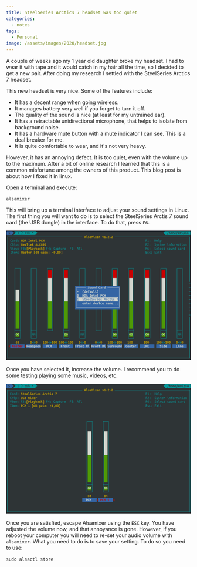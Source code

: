 ```yaml
---
title: SteelSeries Arctics 7 headset was too quiet
categories:
  - notes
tags:
  - Personal
image: /assets/images/2020/headset.jpg
---
```

A couple of weeks ago my 1 year old daughter broke my headset. I had to wear it with tape and it would catch in my hair
all the time, so I decided to get a new pair. After doing my research I settled with the SteelSeries Arctics 7 headset.

<!-- more -->

This new headset is very nice. Some of the features include:

  - It has a decent range when going wireless.
  - It manages battery very well if you forget to turn it off.
  - The quality of the sound is nice (at least for my untrained ear).
  - It has a retractable unidirectional microphone, that helps to isolate from background noise.
  - It has a hardware mute button with a mute indicator I can see. This is a deal breaker for me.
  - It is quite comfortable to wear, and it's not very heavy.

However, it has an annoying defect. It is too quiet, even with the volume up to the maximum. After a bit of online
research I learned that this is a common misfortune among the owners of this product. This blog post is about how I
fixed it in linux.

Open a terminal and execute:

```
alsamixer
```

This will bring up a terminal interface to adjust your sound settings in Linux. The first thing you will want to do is
to select the SteelSeries Arctis 7 sound card (the USB dongle) in the interface. To do that, press `F6`.

![Alsamixer 1](/assets/images/alsamixer1.png)

Once you have selected it, increase the volume. I recommend you to do some testing playing some music, videos, etc.

![Alsamixer 2](/assets/images/alsamixer2.png)

Once you are satisfied, escape Alsamixer using the `ESC` key. You have adjusted the volume now, and that annoyance is
gone. However, if you reboot your computer you will need to re-set your audio volume with `alsamixer`. What you need to
do is to save your setting. To do so you need to use:

```
sudo alsactl store
```

